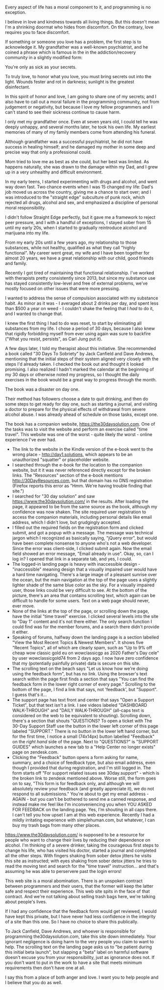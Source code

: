 Every aspect of life has a moral component to it, and programming is no exception. 

I believe in love and kindness towards all living things. But this doesn't mean I'm a shrinking doormat who hides from discomfort. On the contrary, love requires you to face discomfort.

If something or someone you love has a problem, the first step is to acknowledge it. My grandfather was a well-known psychiatrist, and he coined a phrase which is famous in the   in the addiction/recovery community in a slightly modified form:

You're only as sick as your secrets.

To truly love, to honor what you love, you must bring secrets out into the light. Wounds fester and rot in darkness; sunlight is the greatest disinfectant. 

In this spirit of honor and love, I am going to share one of my secrets; and I also have to call out a moral failure in the programming community, not from judgement or negativity, but because I love my fellow programmers and I can't stand to see their sickness continue to cause harm. 

I only met my grandfather once. Even at seven years old, I could tell he was deeply unhappy, and several months later, he took his own life. My earliest memories of many of my family members come from attending his funeral. 

Although grandfather was a successful psychiatrist, he did not have success in healing himself; and he damaged my mother in some deep and precise way that only a professional could. 

Mom tried to love me as best as she could, but her best was limited. As happens naturally, she was drawn to the damage within my Dad, and I grew up in a very unhealthy and difficult environment. 

In my early teens, I started experimenting with drugs and alcohol, and went way down fast. Two chance events when I was 15 changed my life: Dad's job moved us across the country, giving me a chance to start over; and I was introduced to the "straight edge" subculture of punk rock, which rejected all drugs, alcohol and sex, and emphasized a discipline of personal moral responsibility. 

I didn't follow Straight Edge perfectly, but it gave me a framework to reject peer pressure, and I with a handful of exceptions, I stayed sober from 15 until my early 20s, when I started to gradually reintroduce alcohol and marijuana into my life. 

From my early 20s until a few years ago, my relationship to those substances, while not healthy, qualified as what they call "highly functional". My career went great, my wife and I have been together for almost 20 years, we have a great relationship with our child, good friends and family.

Recently I got tired of maintaining that functional relationship. I've worked with therapists pretty consistently since 2013, but since my substance use has stayed consistently low-level and free of external problems, we've mostly focused on other issues that were more pressing. 

I wanted to address the sense of compulsion associated with my substance habit. As minor as it was - I averaged about 2 drinks per day, and spent less than $500 a year on weed - I couldn't shake the feeling that I *had* to do it, and I wanted to change that. 

I knew the first thing I had to do was reset, to start by eliminating all substances from my life. I chose a period of 30 days, because I also knew that rigidly forbidding myself from ever using again was sure to backfire ("What you resist, persists", as Carl Jung put it).

A few days later, I told my therapist about this initiative. She recommended a book called "30 Days To Sobriety" by Jack Canfield and Dave Andrews, mentioning that the initial steps of their system aligned very closely with the steps I'd already taken. I checked the book out and thought it looked promising. I also realized I hadn't marked the calendar at the beginning of my 30 days or otherwise noted my progress, so I thought the daily exercises in the book would be a great way to progress through the month. 

The book was a disaster on day one.

Their method has followers choose a date to quit drinking, and then do some steps to get ready for day one, such as starting a journal, and visiting a doctor to prepare for the physical effects of withdrawal from severe alcohol abuse. I was already ahead of schedule on those tasks, except one. 

The book has a companion website, https://the30daysolution.com. One of the tasks was to visit the website and perform an exercise called "time travel". This website was one of the worst - quite likely *the* worst - online experience I've ever had. 

- The link to the website in the Kindle version of the e-book went to the wrong place - http://day1.solutions, which appears to be an unauthorized "squatter" or placeholder website.
- I searched through the e-book for the location to the companion website, but it it was never referenced directly except for the broken links. The "Resources" section of the e-book mentions http://30DayResources.com, but that domain has no DNS registration (Firefox reports this error as "Hmm. We're having trouble finding that site.")
- I searched for "30 day solution" and saw https://www.the30daysolution.com/ in the results. After loading the page, it appeared to be from the same source as the book, although my confidence was now shaken. The site required user registration to access the companion materials, including personal details like email address, which I didn't love, but grudgingly accepted.
- I filled out the required fields on the registration form and clicked submit, and got a popup with a message. The message was technical jargon which I recognized as basically saying, "jQuery error", but would have been complete nonsense to anyone who's not a web developer. Since the error was client-side, I clicked submit again. Now the email field showed an error message, "Email already in use". Okay, so, can I log in? I opened that link in a separate tab, and yes, I could.  
- The logged-in landing page is heavy with inaccessible design - "inaccessible" meaning design that a visually impaired user would have a hard time navigating. There's a large image of a pleasant sunrise over the ocean, but the main navigation at the top of the page uses a slightly lighter shade of the same blue color as the sky. For a visually impaired user, those links could be very difficult to see. At the bottom of the picture, there's an area that contains scrolling text, which again can be difficult to handle for some users. Text on a web page should never, ever move. 
- None of the links at the top of the page, or scrolling down the page, have the initial "time travel" exercise. I clicked several levels into the site to "Day 1" content and it's not there either. The only search function I could find was for the member forums, and a search there didn't provide it either. 
- Speaking of forums, halfway down the landing page is a section labelled "View the Most Recent Topics & Newest Members". It shows five "Recent Topics", all of which are clearly spam, such as "Up to 9% off cheap wow classic gold eu on wowclassicgp as 2020 Father's Day cele" by user wowclassicgold74 from 2 days ago. I now have zero confidence that my (potentially painfully private) data is secure on this site. 
- The scrolling text on the beach says "Let us know how we're doing using the feedback form", but has no link. Using the browser's text search within the page first finds a section that says "You can find the feedback form in the lower right corner of every page." Scrolling to the bottom of the page, I find a link that says, not 'feedback', but "Support". I guess that's it...
- The support page has text front and center that says "Open a Support Ticket", but that text isn't a link. I see videos labeled "DASHBOARD WALK-THROUGH" and "DAILY WALK-THROUGH" (all-caps text is considered on the web to be equivalent to shouting). Scrolling down, there's a section that shouts "QUESTIONS? To open a ticket with The 30-Day Support Staff use the button in the lower left corner of this page labeled "SUPPORT." There is no button in the lower left hand corner, but for the first time, I notice a small (74x14px) button labelled "Feedback" on the *right hand* side of the page. Next to "QUESTIONS?" is "SUPPORT GUIDES" which launches a new tab to a "Help Center no longer exists" page on zendesk.com.
- Clicking the "Feedback" button opens a form asking for name, summary, and a choice of feedback type, but also email address, even though I provided that during registration, and I'm still logged in. The form starts off "For support related issues see 30day.support" - which is the broken link to zendesk mentioned above. Worse still, the form goes on to say, "This form is for feedback only, and although we will absolutely review your feedback (and greatly appreciate it), we do not respond to all submissions." You're about to get my email address - AGAIN - but you can't be bothered to send me a canned response, and instead make me feel like I'm inconveniencing you when YOU ASKED FOR FEEDBACK on the landing page. 
Yes, I'm shouting in all caps there. I can't tell you how upset I am at this web experience. Recently I had a mildly irritating experience with simplehuman.com, but whatever, I can buy my trash bags from many other places. 

https://www.the30daysolution.com/ is supposed to be a resource for people who want to change their lives by reducing their dependence on alcohol. I'm thinking of a severe drinker, taking the courageous first steps to change his life, who has visited his doctor, started a journal and completed all the other steps. With fingers shaking from sober detox jitters he visits this site as instructed; with eyes shaking from sober detox jitters he tries to read the moving text and search for the "time travel" instruction... and that's assuming he was able to perservere past the login errors!

This web site is a moral abomination. There is an unspoken contract between programmers and their users, that the former will keep the latter safe and respect their experience. This web site spits in the face of that contract. And we're not talking about selling trash bags here, we're talking about people's lives. 

If I had any confidence that the feedback form would get reviewed, I would have kept this private, but I have never had less confidence in the integrity of a site than this one. So I have no choice to share this publically. 

To Jack Canfield, Dave Andrews, and whoever is responsible for programming the30daysolution.com, take this site down immediately. Your ignorant negligence is doing harm to the very people you claim to want to help. The scrolling text on the landing page asks us to "be patient during this initial beta launch", but slapping a "beta" label on harmful software doesn't excuse you from your responsibility, just as ignorance does not. If you don't want to put in the work to have a site that meets minimum requirements then don't have one at all. 

I say this from a place of both anger and love. I want you to help people and I believe that you do as well. 
